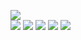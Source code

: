 <a href="https://codeclimate.com/github/codeclimate/codeclimate/maintainability"><img src="https://api.codeclimate.com/v1/badges/a99a88d28ad37a79dbf6/maintainability" /></a><br>
<img src="https://github.com/disheg/frontend-project-lvl1/workflows/eslint/badge.svg" />
<a href="https://asciinema.org/a/yM2Q5c8N6Rgb8bYQXzN0Y8PsC" target="_blank"><img src="https://asciinema.org/a/yM2Q5c8N6Rgb8bYQXzN0Y8PsC.svg" /></a>
<a href="https://asciinema.org/a/udVkLva8dH31lvl7SmxqcyUtp" target="_blank"><img src="https://asciinema.org/a/udVkLva8dH31lvl7SmxqcyUtp.svg" /></a>
<a href="https://asciinema.org/a/xCfsRPBeZMC2Yz8MGKW1PjLFp" target="_blank"><img src="https://asciinema.org/a/xCfsRPBeZMC2Yz8MGKW1PjLFp.svg" /></a>
<a href="https://asciinema.org/a/IscrRMuRw3g8vSEmwBs3IzYeJ" target="_blank"><img src="https://asciinema.org/a/IscrRMuRw3g8vSEmwBs3IzYeJ.svg" /></a>
